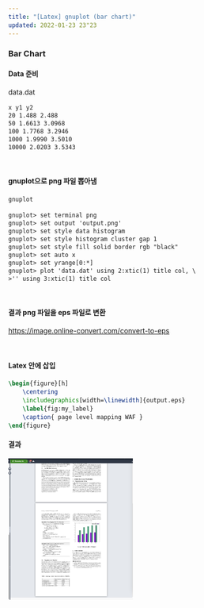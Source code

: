 ```yaml
---
title: "[Latex] gnuplot (bar chart)"
updated: 2022-01-23 23"23
---
```


### Bar Chart

#### Data 준비

data.dat

```
x y1 y2
20 1.488 2.488
50 1.6613 3.0968
100 1.7768 3.2946
1000 1.9990 3.5010
10000 2.0203 3.5343
```

<br/>

#### gnuplot으로 png 파일 뽑아냄

```shell
gnuplot

gnuplot> set terminal png
gnuplot> set output 'output.png'
gnuplot> set style data histogram
gnuplot> set style histogram cluster gap 1
gnuplot> set style fill solid border rgb "black"
gnuplot> set auto x
gnuplot> set yrange[0:*]
gnuplot> plot 'data.dat' using 2:xtic(1) title col, \
>'' using 3:xtic(1) title col

```

<br/>

#### 결과 png 파일을 eps 파일로 변환

https://image.online-convert.com/convert-to-eps

<Br/>

#### Latex 안에 삽입

```Latex
\begin{figure}[h]
    \centering
    \includegraphics[width=\linewidth]{output.eps}
    \label{fig:my_label}
    \caption{ page level mapping WAF }
\end{figure}
```

#### 결과

<img src='../assets/2021-01-23.png' width="50%" style="pointer-events: none;"><img>
